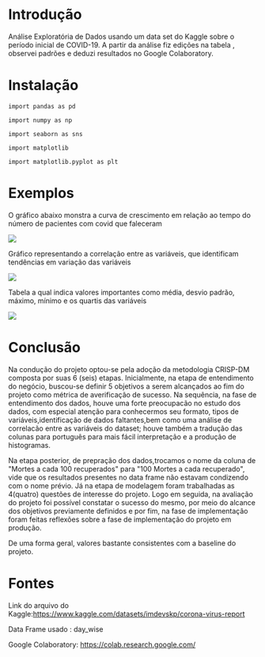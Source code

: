 # Introdução


 Análise Exploratória de Dados usando um data set do Kaggle sobre o período inicial de COVID-19. A partir da análise fiz edições na tabela , observei padrões e deduzi resultados no Google Colaboratory.
 
 # Instalação
 
```import pandas as pd```


```import numpy as np```


```import seaborn as sns```


```import matplotlib```


```import matplotlib.pyplot as plt```
 
# Exemplos

O gráfico abaixo monstra a curva de crescimento em relação ao tempo do número de pacientes com covid que faleceram 

 ![](analysis/Histograma.png)
 
Gráfico representando a correlação entre as variáveis, que identificam tendências em variação das variáveis

 ![](analysis/Heatmap.png)
 
Tabela a qual indica valores importantes como média, desvio padrão, máximo, mínimo e os quartis das variáveis 

 ![](analysis/descricao_de_dados.png)
 
# Conclusão

Na condução do projeto optou-se pela adoção da metodologia CRISP-DM composta por suas 6 (seis) etapas. Inicialmente, na etapa de entendimento do negócio, buscou-se definir 5 objetivos a serem alcançados ao fim do projeto como métrica de averificação de sucesso. Na sequência, na fase de entendimento dos dados, houve uma forte preocupacão no estudo dos dados, com especial atenção para conhecermos seu formato, tipos de variáveis,identificação de dados faltantes,bem como uma análise de correlacão entre as variáveis do dataset; houve também a tradução das colunas para português para mais fácil interpretação e a produção de histogramas.

Na etapa posterior, de prepração dos dados,trocamos o nome da coluna de "Mortes a cada 100 recuperados" para "100 Mortes a cada recuperado", vide que os resultados presentes no data frame não estavam condizendo com o nome prévio.
Já na etapa de modelagem foram trabalhadas as 4(quatro) questões de interesse do projeto. Logo em seguida, na avaliação do projeto foi possível constatar o sucesso do mesmo, por meio do alcance dos objetivos previamente definidos e por fim, na fase de implementação foram feitas reflexões sobre a fase de implementação do projeto em produção.

De uma forma geral, valores bastante consistentes com a baseline do projeto.
 
# Fontes

Link do arquivo do Kaggle:https://www.kaggle.com/datasets/imdevskp/corona-virus-report

Data Frame usado : day_wise
 
Google Colaboratory: https://colab.research.google.com/
